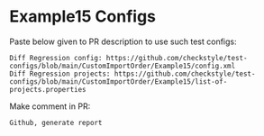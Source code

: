 # Example15 Configs
Paste below given to PR description to use such test configs:
```
Diff Regression config: https://github.com/checkstyle/test-configs/blob/main/CustomImportOrder/Example15/config.xml
Diff Regression projects: https://github.com/checkstyle/test-configs/blob/main/CustomImportOrder/Example15/list-of-projects.properties
```
Make comment in PR:
```
Github, generate report
```
